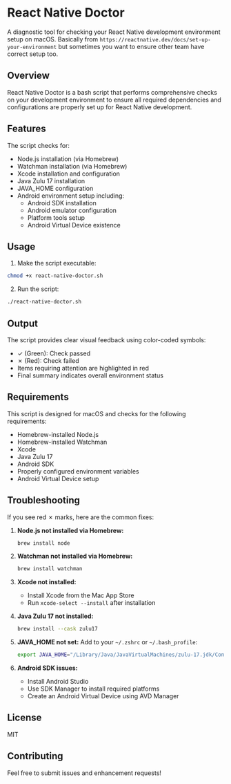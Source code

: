 # React Native Doctor

A diagnostic tool for checking your React Native development environment setup on macOS.
Basically from `https://reactnative.dev/docs/set-up-your-environment` but sometimes you want to ensure other team have correct setup too.

## Overview

React Native Doctor is a bash script that performs comprehensive checks on your development environment to ensure all required dependencies and configurations are properly set up for React Native development.

## Features

The script checks for:

- Node.js installation (via Homebrew)
- Watchman installation (via Homebrew)
- Xcode installation and configuration
- Java Zulu 17 installation
- JAVA_HOME configuration
- Android environment setup including:
  - Android SDK installation
  - Android emulator configuration
  - Platform tools setup
  - Android Virtual Device existence

## Usage

1. Make the script executable:
```bash
chmod +x react-native-doctor.sh
```

2. Run the script:
```bash
./react-native-doctor.sh
```

## Output

The script provides clear visual feedback using color-coded symbols:
- ✓ (Green): Check passed
- ✗ (Red): Check failed
- Items requiring attention are highlighted in red
- Final summary indicates overall environment status

## Requirements

This script is designed for macOS and checks for the following requirements:

- Homebrew-installed Node.js
- Homebrew-installed Watchman
- Xcode
- Java Zulu 17
- Android SDK
- Properly configured environment variables
- Android Virtual Device setup

## Troubleshooting

If you see red ✗ marks, here are the common fixes:

1. **Node.js not installed via Homebrew:**
   ```bash
   brew install node
   ```

2. **Watchman not installed via Homebrew:**
   ```bash
   brew install watchman
   ```

3. **Xcode not installed:**
   - Install Xcode from the Mac App Store
   - Run `xcode-select --install` after installation

4. **Java Zulu 17 not installed:**
   ```bash
   brew install --cask zulu17
   ```

5. **JAVA_HOME not set:**
   Add to your `~/.zshrc` or `~/.bash_profile`:
   ```bash
   export JAVA_HOME="/Library/Java/JavaVirtualMachines/zulu-17.jdk/Contents/Home"
   ```

6. **Android SDK issues:**
   - Install Android Studio
   - Use SDK Manager to install required platforms
   - Create an Android Virtual Device using AVD Manager

## License

MIT

## Contributing

Feel free to submit issues and enhancement requests!

